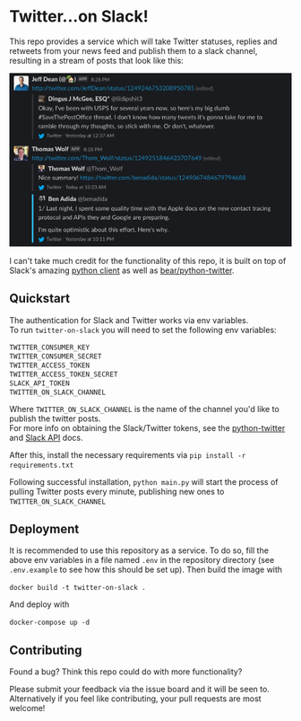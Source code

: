 # Twitter...on Slack!
This repo provides a service which will take Twitter statuses, replies and retweets from your news feed and 
publish them to a slack channel, resulting in a stream of posts that look like this:

![](preview.png)

I can't take much credit for the functionality of this repo, it is built on top of Slack's amazing [python client](https://github.com/slackapi/python-slackclient) 
as well as [bear/python-twitter](https://github.com/bear/python-twitter).

## Quickstart
The authentication for Slack and Twitter works via env variables.  
To run `twitter-on-slack` you will need to set the following env variables:

```
TWITTER_CONSUMER_KEY
TWITTER_CONSUMER_SECRET
TWITTER_ACCESS_TOKEN
TWITTER_ACCESS_TOKEN_SECRET
SLACK_API_TOKEN
TWITTER_ON_SLACK_CHANNEL
```

Where `TWITTER_ON_SLACK_CHANNEL` is the name of the channel you'd like to publish the twitter posts.  
For more info on obtaining the Slack/Twitter tokens, see the 
[python-twitter](https://python-twitter.readthedocs.io/en/latest/getting_started.html) and 
[Slack API](https://api.slack.com/authentication/basics) docs.

After this, install the necessary requirements via `pip install -r requirements.txt`

Following successful installation, `python main.py` will start the process of pulling Twitter 
posts every minute, publishing new ones to `TWITTER_ON_SLACK_CHANNEL`

## Deployment
It is recommended to use this repository as a service.  To do so, fill the above env variables in a file named `.env` 
in the repository directory (see `.env.example` to see how this should be set up).  Then build the image with

`docker build -t twitter-on-slack .`

And deploy with

`docker-compose up -d`

## Contributing
Found a bug?  Think this repo could do with more functionality?

Please submit your feedback via the issue board and it will be seen to.  Alternatively if you feel 
like contributing, your pull requests are most welcome!
